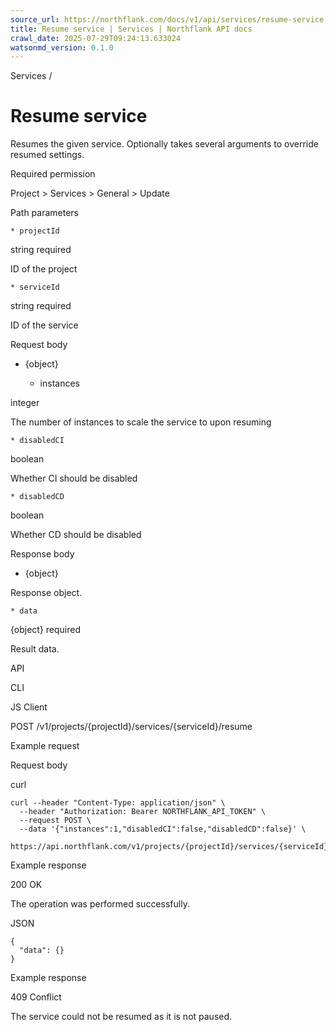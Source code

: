 ```yaml
---
source_url: https://northflank.com/docs/v1/api/services/resume-service
title: Resume service | Services | Northflank API docs
crawl_date: 2025-07-29T09:24:13.633024
watsonmd_version: 0.1.0
---
```


Services / 

# Resume service

Resumes the given service. Optionally takes several arguments to override resumed settings.

Required permission

Project > Services > General > Update

Path parameters

    * projectId

string required

ID of the project

    * serviceId

string required

ID of the service




Request body

  * {object}

    * instances

integer

The number of instances to scale the service to upon resuming

    * disabledCI

boolean

Whether CI should be disabled

    * disabledCD

boolean

Whether CD should be disabled




Response body

  * {object}

Response object.

    * data

{object} required

Result data.




API

CLI

JS Client

POST /v1/projects/{projectId}/services/{serviceId}/resume

Example request

Request body

curl
    
    
    curl --header "Content-Type: application/json" \
      --header "Authorization: Bearer NORTHFLANK_API_TOKEN" \
      --request POST \
      --data '{"instances":1,"disabledCI":false,"disabledCD":false}' \
      https://api.northflank.com/v1/projects/{projectId}/services/{serviceId}/resume

Example response

200 OK

The operation was performed successfully.

JSON
    
    
    {
      "data": {}
    }

Example response

409 Conflict

The service could not be resumed as it is not paused.